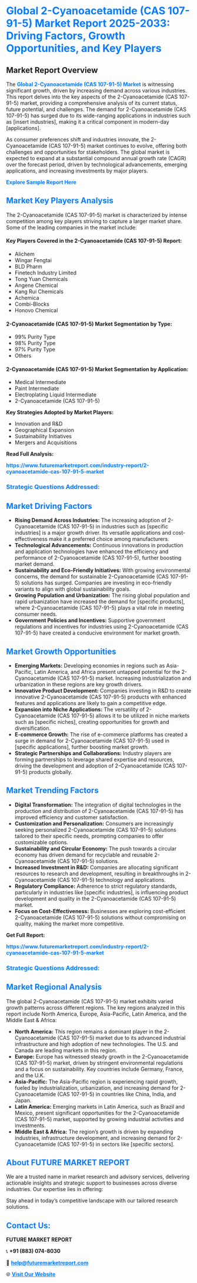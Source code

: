 <h1 style="color: #007BFF;">Global 2-Cyanoacetamide (CAS 107-91-5) Market Report 2025-2033: Driving Factors, Growth Opportunities, and Key Players</h1>

<section id="overview">
<h2>Market Report Overview</h2>
<p>The <a href="https://www.futuremarketreport.com/industry-report/2-cyanoacetamide-cas-107-91-5-market" style="color: #007BFF; text-decoration: none;"><strong>Global 2-Cyanoacetamide (CAS 107-91-5) Market</strong></a> is witnessing significant growth, driven by increasing demand across various industries. This report delves into the key aspects of the 2-Cyanoacetamide (CAS 107-91-5) market, providing a comprehensive analysis of its current status, future potential, and challenges. The demand for 2-Cyanoacetamide (CAS 107-91-5) has surged due to its wide-ranging applications in industries such as [insert industries], making it a critical component in modern-day [applications].</p>
<p>As consumer preferences shift and industries innovate, the 2-Cyanoacetamide (CAS 107-91-5) market continues to evolve, offering both challenges and opportunities for stakeholders. The global market is expected to expand at a substantial compound annual growth rate (CAGR) over the forecast period, driven by technological advancements, emerging applications, and increasing investments by major players.</p>
</section>

<section id="overview">
<p><a href="https://www.futuremarketreport.com/request-sample/reportId=119142" style="color: #007BFF; text-decoration: none;"><strong>Explore Sample Report Here</strong></a></p>
</section>

<section id="key-players">
<h2 style="color: #007BFF;">Market Key Players Analysis</h2>
<p>The 2-Cyanoacetamide (CAS 107-91-5) market is characterized by intense competition among key players striving to capture a larger market share. Some of the leading companies in the market include:</p>
<h4>Key Players Covered in the 2-Cyanoacetamide (CAS 107-91-5) Report:</h4>
<ul><li>Alichem</li><li>Wingar Fengtai</li><li>BLD Pharm</li><li>Finetech Industry Limited</li><li>Tong Yuan Chemicals</li><li>Angene Chemical</li><li>Kang Rui Chemicals</li><li>Achemica</li><li>Combi-Blocks</li><li>Honovo Chemical</li></ul>
<h4>2-Cyanoacetamide (CAS 107-91-5) Market Segmentation by Type:</h4>
<ul><li>99% Purity Type</li><li>98% Purity Type</li><li>97% Purity Type</li><li>Others</li></ul>

<h4>2-Cyanoacetamide (CAS 107-91-5) Market Segmentation by Application:</h4>
<ul><li>Medical Intermediate</li><li>Paint Intermediate</li><li>Electroplating Liquid Intermediate</li><li>2-Cyanoacetamide (CAS 107-91-5)</li></ul>
<p><strong>Key Strategies Adopted by Market Players:</strong></p>
<ul>
<li>Innovation and R&D</li>
<li>Geographical Expansion</li>
<li>Sustainability Initiatives</li>
<li>Mergers and Acquisitions</li>
</ul>
</section>

<section>
<p><strong>Read Full Analysis: </strong></p><a href="https://www.futuremarketreport.com/industry-report/2-cyanoacetamide-cas-107-91-5-market" style="color: #007BFF; text-decoration: none;"><strong>https://www.futuremarketreport.com/industry-report/2-cyanoacetamide-cas-107-91-5-market</strong></a>
<h3 style="color: #007BFF;">Strategic Questions Addressed:</h3>
</section>

<section id="driving-factors">
<h2 style="color: #007BFF;">Market Driving Factors</h2>
<ul>
<li><strong>Rising Demand Across Industries:</strong> The increasing adoption of 2-Cyanoacetamide (CAS 107-91-5) in industries such as [specific industries] is a major growth driver. Its versatile applications and cost-effectiveness make it a preferred choice among manufacturers.</li>
<li><strong>Technological Advancements:</strong> Continuous innovations in production and application technologies have enhanced the efficiency and performance of 2-Cyanoacetamide (CAS 107-91-5), further boosting market demand.</li>
<li><strong>Sustainability and Eco-Friendly Initiatives:</strong> With growing environmental concerns, the demand for sustainable 2-Cyanoacetamide (CAS 107-91-5) solutions has surged. Companies are investing in eco-friendly variants to align with global sustainability goals.</li>
<li><strong>Growing Population and Urbanization:</strong> The rising global population and rapid urbanization have increased the demand for [specific products], where 2-Cyanoacetamide (CAS 107-91-5) plays a vital role in meeting consumer needs.</li>
<li><strong>Government Policies and Incentives:</strong> Supportive government regulations and incentives for industries using 2-Cyanoacetamide (CAS 107-91-5) have created a conducive environment for market growth.</li>
</ul>
</section>

<section id="growth-opportunities">
<h2 style="color: #007BFF;">Market Growth Opportunities</h2>
<ul>
<li><strong>Emerging Markets:</strong> Developing economies in regions such as Asia-Pacific, Latin America, and Africa present untapped potential for the 2-Cyanoacetamide (CAS 107-91-5) market. Increasing industrialization and urbanization in these regions are key growth drivers.</li>
<li><strong>Innovative Product Development:</strong> Companies investing in R&D to create innovative 2-Cyanoacetamide (CAS 107-91-5) products with enhanced features and applications are likely to gain a competitive edge.</li>
<li><strong>Expansion into Niche Applications:</strong> The versatility of 2-Cyanoacetamide (CAS 107-91-5) allows it to be utilized in niche markets such as [specific niches], creating opportunities for growth and diversification.</li>
<li><strong>E-commerce Growth:</strong> The rise of e-commerce platforms has created a surge in demand for 2-Cyanoacetamide (CAS 107-91-5) used in [specific applications], further boosting market growth.</li>
<li><strong>Strategic Partnerships and Collaborations:</strong> Industry players are forming partnerships to leverage shared expertise and resources, driving the development and adoption of 2-Cyanoacetamide (CAS 107-91-5) products globally.</li>
</ul>
</section>

<section id="trending-factors">
<h2 style="color: #007BFF;">Market Trending Factors</h2>
<ul>
<li><strong>Digital Transformation:</strong> The integration of digital technologies in the production and distribution of 2-Cyanoacetamide (CAS 107-91-5) has improved efficiency and customer satisfaction.</li>
<li><strong>Customization and Personalization:</strong> Consumers are increasingly seeking personalized 2-Cyanoacetamide (CAS 107-91-5) solutions tailored to their specific needs, prompting companies to offer customizable options.</li>
<li><strong>Sustainability and Circular Economy:</strong> The push towards a circular economy has driven demand for recyclable and reusable 2-Cyanoacetamide (CAS 107-91-5) solutions.</li>
<li><strong>Increased Investment in R&D:</strong> Companies are allocating significant resources to research and development, resulting in breakthroughs in 2-Cyanoacetamide (CAS 107-91-5) technology and applications.</li>
<li><strong>Regulatory Compliance:</strong> Adherence to strict regulatory standards, particularly in industries like [specific industries], is influencing product development and quality in the 2-Cyanoacetamide (CAS 107-91-5) market.</li>
<li><strong>Focus on Cost-Effectiveness:</strong> Businesses are exploring cost-efficient 2-Cyanoacetamide (CAS 107-91-5) solutions without compromising on quality, making the market more competitive.</li>
</ul>
</section>

<section>
<p><strong>Get Full Report: </strong></p><a href="https://www.futuremarketreport.com/industry-report/2-cyanoacetamide-cas-107-91-5-market" style="color: #007BFF; text-decoration: none;"><strong>https://www.futuremarketreport.com/industry-report/2-cyanoacetamide-cas-107-91-5-market</strong></a>
<h3 style="color: #007BFF;">Strategic Questions Addressed:</h3>
</section>


<section id="regional-analysis">
<h2 style="color: #007BFF;">Market Regional Analysis</h2>
<p>The global 2-Cyanoacetamide (CAS 107-91-5) market exhibits varied growth patterns across different regions. The key regions analyzed in this report include North America, Europe, Asia-Pacific, Latin America, and the Middle East & Africa:</p>
<ul>
<li><strong>North America:</strong> This region remains a dominant player in the 2-Cyanoacetamide (CAS 107-91-5) market due to its advanced industrial infrastructure and high adoption of new technologies. The U.S. and Canada are leading markets in this region.</li>
<li><strong>Europe:</strong> Europe has witnessed steady growth in the 2-Cyanoacetamide (CAS 107-91-5) market, driven by stringent environmental regulations and a focus on sustainability. Key countries include Germany, France, and the U.K.</li>
<li><strong>Asia-Pacific:</strong> The Asia-Pacific region is experiencing rapid growth, fueled by industrialization, urbanization, and increasing demand for 2-Cyanoacetamide (CAS 107-91-5) in countries like China, India, and Japan.</li>
<li><strong>Latin America:</strong> Emerging markets in Latin America, such as Brazil and Mexico, present significant opportunities for the 2-Cyanoacetamide (CAS 107-91-5) market, supported by growing industrial activities and investments.</li>
<li><strong>Middle East & Africa:</strong> The region’s growth is driven by expanding industries, infrastructure development, and increasing demand for 2-Cyanoacetamide (CAS 107-91-5) in sectors like [specific sectors].</li>
</ul>
</section>

<footer>
<h2 style="color: #007BFF;">About FUTURE MARKET REPORT</h2>
<p>We are a trusted name in market research and advisory services, delivering actionable insights and strategic support to businesses across diverse industries. Our expertise lies in offering:</p>

<p>Stay ahead in today’s competitive landscape with our tailored research solutions.</p>

<h2 style="color: #007BFF;">Contact Us:</h2>
<p><strong>FUTURE MARKET REPORT</strong></p>
<p>📞 <strong>+91 (883) 074-8030</strong></p>
<p>📧 <strong><a href="mailto:help@futuremarketreport.com" style="color: #007BFF;">help@futuremarketreport.com</a></strong></p>
<p>🌐 <strong><a href="https://www.futuremarketreport.com/" style="color: #007BFF;">Visit Our Website</a></strong></p>
</footer>